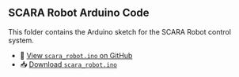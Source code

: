 
## SCARA Robot Arduino Code

This folder contains the Arduino sketch for the SCARA Robot control system.

- 📄 [View `scara_robot.ino` on GitHub](https://github.com/Matthew-Garcia/matthew-garcia-portfolio/blob/main/SCARA-Robot/code/scara_robot.ino)
- 📥 [Download `scara_robot.ino`](https://raw.githubusercontent.com/Matthew-Garcia/matthew-garcia-portfolio/main/SCARA-Robot/code/scara_robot.ino)

